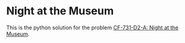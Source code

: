 # Night at the Museum
This is the python solution for the problem [CF-731-D2-A: Night at the Museum](https://codeforces.com/contest/731/problem/A).
